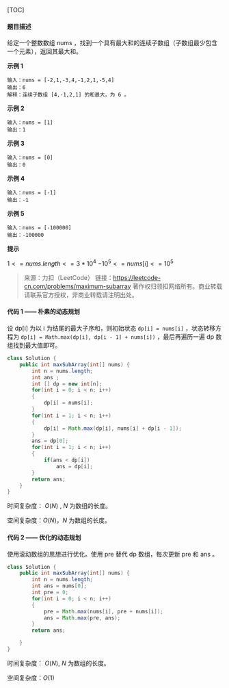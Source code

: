 [TOC]

#### 题目描述

给定一个整数数组 nums ，找到一个具有最大和的连续子数组（子数组最少包含一个元素），返回其最大和。

**示例 1**

```
输入：nums = [-2,1,-3,4,-1,2,1,-5,4]
输出：6
解释：连续子数组 [4,-1,2,1] 的和最大，为 6 。
```

**示例 2**

```
输入：nums = [1]
输出：1
```

**示例 3**

```
输入：nums = [0]
输出：0
```

**示例 4**

```
输入：nums = [-1]
输出：-1
```

**示例 5**

```
输入：nums = [-100000]
输出：-100000
```

**提示**

$1 <= nums.length <= 3 * 10^4$
$-10^5 <= nums[i] <= 10^5$

> 来源：力扣（LeetCode）
> 链接：https://leetcode-cn.com/problems/maximum-subarray
> 著作权归领扣网络所有。商业转载请联系官方授权，非商业转载请注明出处。

#### 代码 1 —— 朴素的动态规划

设 dp[i] 为以 i 为结尾的最大子序和，则初始状态 `dp[i] = nums[i]` ，状态转移方程为 `dp[i] = Math.max(dp[i], dp[i - 1] + nums[i])` ，最后再遍历一遍 dp 数组找到最大值即可。

```java
class Solution {
    public int maxSubArray(int[] nums) {
        int n = nums.length;
        int ans ;
        int [] dp = new int[n];
        for(int i = 0; i < n; i++)
        {
            dp[i] = nums[i];
        }
        for(int i = 1; i < n; i++)
        {
            dp[i] = Math.max(dp[i], nums[i] + dp[i - 1]);
        }
        ans = dp[0];
        for(int i = 1; i < n; i++)
        {
            if(ans < dp[i])
                ans = dp[i];
        }
        return ans;
    }
}
```

时间复杂度： $O(N)$ , $N$ 为数组的长度。

空间复杂度：$O(N)$，$N$ 为数组的长度。

#### 代码 2 —— 优化的动态规划

使用滚动数组的思想进行优化。使用 pre 替代 dp 数组，每次更新 pre 和 ans 。

```java
class Solution {
    public int maxSubArray(int[] nums) {
        int n = nums.length;
        int ans = nums[0];
        int pre = 0;
        for(int i = 0; i < n; i++)
        {
            pre = Math.max(nums[i], pre + nums[i]);
            ans = Math.max(pre, ans);
        }
        return ans;

    }
}
```

时间复杂度： $O(N)$, $N$ 为数组的长度。

空间复杂度：$O(1)$